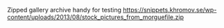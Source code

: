 Zipped gallery archive handy for testing https://snippets.khromov.se/wp-content/uploads/2013/08/stock_pictures_from_morguefile.zip